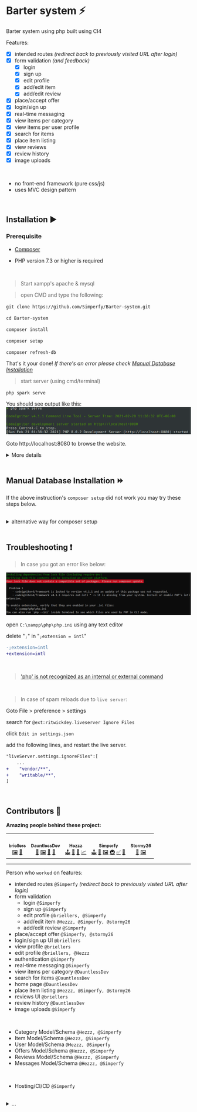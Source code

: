 # Barter system ⚡️
Barter system using php built using CI4

Features:
- [x] intended routes *(redirect back to previously visited URL after login)*
- [x] form validation *(and feedback)*
  - [x] login
  - [x] sign up
  - [x] edit profile
  - [x] add/edit item
  - [x] add/edit review
- [x] place/accept offer
- [x] login/sign up
- [x] real-time messaging
- [x] view items per category
- [x] view items per user profile
- [x] search for items
- [x] place item listing
- [x] view reviews
- [x] review history 
- [x] image uploads

<br>

- no front-end framework (pure css/js)
- uses MVC design pattern

<br>

## Installation ▶️

### Prerequisite

- [Composer](https://getcomposer.org/Composer-Setup.exe)

- PHP version 7.3 or higher is required

<br>

> Start xampp's apache & mysql

> open CMD and type the following:

`git clone https://github.com/Simperfy/Barter-system.git`

`cd Barter-system`

`composer install`

`composer setup`

`composer refresh-db`

That's it your done! *If there's an error please check [Manual Database Installation](#manual-database-installation-)*

> start server (using cmd/terminal)

`php spark serve`

You should see output like this:
![php spark serve output](docs/img/serve.png)

Goto http://localhost:8080 to browse the website.

<details>
    <summary>More details</summary>

> If you need to drop all tables

`php spark migrate:rollback`

> If you need to quickly drop && create tables + populate with fake data

`php spark migrate:refresh && php spark db:seed BaseSeeder`

or

`composer refresh-db`

</details>

<br>

## Manual Database Installation ⏩

If the above instruction's `composer setup` did not work you may try these steps below.

<br>

<details>
    <summary>alternative way for composer setup</summary>

> Start xampp's apache & mysql

![xampp output](docs/img/xampp.png)

> overwrite `.env` file

```
CI_ENVIRONMENT = development
app.baseURL = 'http://localhost:8080/'
database.default.hostname = localhost
database.default.database = barter_system
database.default.username = root
database.default.password = ''
database.default.DBDriver = MySQLi
```

> Create database called `barter_system`

Goto http://localhost/phpmyadmin

click "new" *(located in left most panel)*

type "barter_system" *(without quotes)*

then click "create"

`barter_system` should now appear in the list of of your databases:

![phpmyadmin output](docs/img/phpmyadmin.png)

> migrate database

`php spark migrate`

`php spark db:seed BaseSeeder`

> check results

your `users` table should look like this:
![users table output](docs/img/users_table.png)

</details>

<br>

## Troubleshooting ❗️

> In case you got an error like below:

![composer install error](docs/img/composer-error.png)

open `C:\xampp\php\php.ini` using any text editor

delete "`;`" in "`;extension = intl`"
```diff
-;extension=intl
+extension=intl
```

<br>

> ['php' is not recognized as an internal or external command](https://stackoverflow.com/questions/31291317/php-is-not-recognized-as-an-internal-or-external-command-in-command-prompt/31291404)

<br>

> In case of spam reloads due to `live server`:

Goto File > preference > settings

search for `@ext:ritwickdey.liveserver Ignore Files`

click `Edit in settings.json`

add the following lines, and restart the live server.
```diff
"liveServer.settings.ignoreFiles":[
    ...
+    "vendor/**",
+    "writable/**",
]
```

<br>

## Contributors 🏅

**Amazing people behind these project:**

<table>
  <tr>
      <td align="center">
          <a href="https://github.com/briellers">
              <img src="https://github.com/briellers.png?size=100" width="100px;" alt=""/>
              <br/>
              <sub>
                  <b>briellers</b>
              </sub>
          </a>
          <br/>
          <a href="#" title="Frontend(UI)">🖼️</a>
          <a href="#" title="UI Design">🎨</a>
      </td>
      <td align="center">
          <a href="https://github.com/DauntlessDev">
              <img src="https://github.com/DauntlessDev.png?size=100" width="100px;" alt=""/>
              <br/>
              <sub>
                  <b>DauntlessDev</b>
              </sub>
          </a>
          <br/>
          <a href="#" title="Database Design(support)">🔣</a>
          <a href="#" title="Frontend(UI)">🖼️</a>
          <a href="#" title="Project Idea">🤔</a>
          <a href="#" title="UI Design">🎨</a>
      </td>
      <td align="center">
          <a href="https://github.com/Hezzz">
              <img src="https://github.com/Hezzz.png?size=100" width="100px;" alt=""/>
              <br/>
              <sub>
                  <b>Hezzz</b>
              </sub>
          </a>
          <br/>
          <a href="#" title="Backend(main)">🕹</a>
          <a href="#" title="Database Design(main)">🔣</a>
          <a href="#" title="Documentation(backend models)">📖</a>
          <a href="#" title="ERD Creator">📈</a>
      </td>
      <td align="center">
          <a href="https://github.com/Simperfy">
              <img src="https://github.com/Simperfy.png?size=100" width="100px;" alt=""/>
              <br/>
              <sub>
                  <b>Simperfy</b>
              </sub>
          </a>
          <br/>
          <a href="#" title="Backend">🕹</a>
          <a href="#" title="Database Design(support)">🔣</a>
          <a href="#" title="Frontend(UX)">🖼️</a>
          <a href="#" title="Infrastructure/DevOps">🚇</a>
          <a href="#" title="Project Installation Tutorial">✅</a>
          <a href="#" title="UI Design">🎨</a>
      </td>
      <td align="center">
          <a href="https://github.com/stormy26">
              <img src="https://github.com/stormy26.png?size=100" width="100px;" alt=""/>
              <br/>
              <sub>
                  <b>Stormy26</b>
              </sub>
          </a>
          <br/>
          <a href="#" title="Spokesperson">📢</a>
          <a href="#" title="Frontend(UI)">🖼️</a>
      </td>
  </tr>
</table>

<hr>

Person who `worked` on features:

- intended routes `@Simperfy` *(redirect back to previously visited URL after login)*
- form validation
  - login `@Simperfy`
  - sign up `@Simperfy`
  - edit profile `@briellers, @Simperfy`
  - add/edit item `@Hezzz, @Simperfy, @stormy26`
  - add/edit review `@Simperfy`
- place/accept offer `@Simperfy, @stormy26`
- login/sign up UI `@briellers` 
- view profile `@briellers`
- edit profile `@briellers, @Hezzz`
- authentication `@Simperfy`
- real-time messaging `@Simperfy`
- view items per category `@DauntlessDev`
- search for items `@DauntlessDev`
- home page `@DauntlessDev`
- place item listing `@Hezzz, @Simperfy, @stormy26`
- reviews UI `@briellers`
- review history `@DauntlessDev`
- image uploads `@Simperfy`

<br>

- Category Model/Schema `@Hezzz, @Simperfy`
- Item Model/Schema `@Hezzz, @Simperfy`
- User Model/Schema `@Hezzz, @Simperfy`
- Offers Model/Schema `@Hezzz, @Simperfy`
- Reviews Model/Schema `@Hezzz, @Simperfy`
- Messages Model/Schema `@Hezzz, @Simperfy`

<br>

- Hosting/CI/CD `@Simperfy`

<br>

<details>
    <summary>...</summary>

[ERD](https://lucid.app/lucidchart/7d01ca64-6625-4663-a23f-361770ed6385/edit) by <a href="https://github.com/Hezzz">Hezzz</a>

[Prototype](https://www.figma.com/file/PwrsPkK8xzcjMvn1iqkQBK/Barter-System) by <a href="https://github.com/Simperfy">Simperfy</a>

Idea of <a href="https://github.com/DauntlessDev">DauntlessDev</a>

</details>
